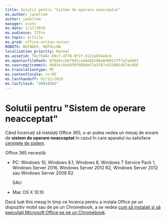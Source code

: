 ```yaml
---
title: Solutii pentru "Sistem de operare neacceptat"
ms.author: janellem
author: janellem
manager: scotv
ms.date: 1/17/2019
ms.audience: ITPro
ms.topic: article
ms.prod: office-online-server
ROBOTS: NOINDEX, NOFOLLOW
localization_priority: Normal
ms.assetid: f8cf946c-89c7-4770-8f1f-d111e654e6cb
ms.openlocfilehash: 87044ccbbf9d2ca4ddab200a890811ff7a7ad483
ms.sourcegitcommit: dd43cc0a9470f98b8ef2a3787c823801d674c666
ms.translationtype: MT
ms.contentlocale: ro-RO
ms.lasthandoff: 02/12/2019
ms.locfileid: "29914592"
---
```

# <a name="solutions-for-unsupported-operating-system"></a>Solutii pentru "Sistem de operare neacceptat"



Când încercaţi să instalaţi Office 365, s-ar putea vedea un mesaj de eroare de **sistem de operare neacceptat** în cazul în care aparatul nu satisface [cerinţele de sistem](https://products.office.com/office-system-requirements).
  
Office 365 necesită:
  
- PC: Windows 10, Windows 8.1, Windows 8, Windows 7 Service Pack 1, Windows Server 2016, Windows Server 2012 R2, Windows Server 2012 sau Windows Server 2008 R2
    
    SAU
    
- Mac OS X 10.10
    
Dacă luat this mesaj în timp ce încerca pentru a instala Office pe un dispozitiv mobil sau de pe un Chromebook, a se vedea [cum să instalaţi şi să executaţi Microsoft Office pe pe un Chromebook](https://support.office.com/article/32f14a23-2c1a-4579-b973-d4b1d78561ad?wt.mc_id=Alchemy_ClientDIA).
  

